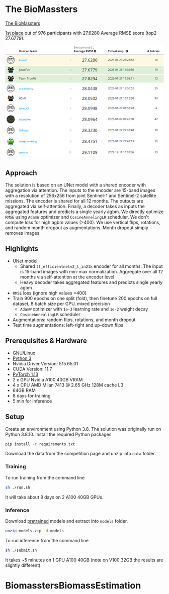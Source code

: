 # The BioMassters

[The
BioMassters](https://www.drivendata.org/competitions/99/biomass-estimation/page/534/)

[1st
place](https://www.drivendata.org/competitions/99/biomass-estimation/leaderboard/)
out of 976 participants with 27.6280 Average RMSE score (top2 27.6779).

![](./assets/private.png)

## Approach

The solution is based on an UNet model with a shared encoder with aggregation
via attention. The inputs to the encoder are 15-band images with a resolution
of 256x256 from joint Sentinel-1 and Sentinel-2 satellite missions. The encoder
is shared for all 12 months. The outputs are aggregated via self-attention.
Finally, a decoder takes as inputs the aggregated features and predicts a
single yearly agbm. We directly optimize `RMSE` using `AdamW` optimizer and
`CosineAnnelingLR` scheduler. We don't compute loss for high agbm values
(>400). We use vertical flips, rotations, and random month dropout as
augmentations. Month dropout simply removes images.

## Highlights

- UNet model
  * Shared `tf_efficientnetv2_l_in21k` encoder for all months. The input is
    15-band images with min-max normalization. Aggregate over all 12 months via
    self-attention at the encoder level
  * Heavy decoder takes aggregated features and predicts single yearly agbm
- `RMSE` loss (ignore high values >400)
- Train 900 epochs on one split (fold), then finetune 200 epochs on full
  dataset, 8 batch size per GPU, mixed precision
  * `AdamW` optimizer with `1e-3` learning rate and `1e-2` weight decay
  * `CosineAnnealingLR` scheduler
- Augmentations: random flips, rotations, and month dropout
- Test time augmentations: left-right and up-down flips

## Prerequisites & Hardware

- GNU/Linux
- [Python 3](https://www.python.org/)
- Nvidia Driver Version: 515.65.01
- CUDA Version: 11.7
- [PyTorch 1.13](https://pytorch.org/)
- 2 x GPU Nvidia A100 40GB VRAM
- 4 x CPU AMD Milan 7413 @ 2.65 GHz 128M cache L3
- 64GB RAM
- 8 days for training
- 5 min for inference

## Setup

Create an environment using Python 3.8. The solution was originally run on
Python 3.8.10. Install the required Python packages

```bash
pip install -r requirements.txt
```

Download the data from the competition page and unzip into `data` folder.

### Training

To run training from the command line

```bash
sh ./run.sh
```

It will take about 8 days on 2 A100 40GB GPUs.

### Inference

Download [pretrained](https://disk.yandex.ru/d/01YXhPyiKZifYw) models and
extract into `models` folder.

```bash
unzip models.zip -d models
```

To run inference from the command line

```bash
sh ./submit.sh
```

It takes ~5 minutes on 1 GPU A100 40GB (note on V100 32GB the results are
slightly different).
# BiomasstersBiomassEstimation
